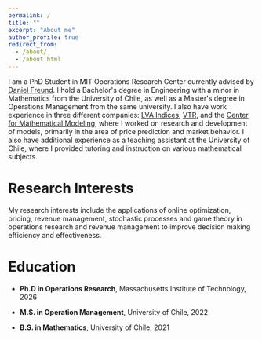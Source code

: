 ```yaml
---
permalink: /
title: ""
excerpt: "About me"
author_profile: true
redirect_from: 
  - /about/
  - /about.html
---
```

I am a PhD Student in MIT Operations Research Center currently advised by [Daniel Freund](https://mitsloan.mit.edu/faculty/directory/daniel-freund). I hold a Bachelor's degree in Engineering with a minor in Mathematics from the University of Chile, as well as a Master's degree in Operations Management from the same university. I also have work experience in three different companies: [LVA Indices](https://web.lvaindices.com/), [VTR](https://vtr.com/), and the [Center for Mathematical Modeling](https://www.cmm.uchile.cl/), where I worked on research and development of models, primarily in the area of price prediction and market behavior. I also have additional experience as a teaching assistant at the University of Chile, where I provided tutoring and instruction on various mathematical subjects.

Research Interests
======
My research interests include the applications of online optimization, pricing, revenue management, stochastic processes and game theory in operations research and revenue management to improve decision making efficiency and effectiveness.

Education
======
* **Ph.D in Operations Research**, Massachusetts Institute of Technology, 2026

* **M.S. in Operation Management**, University of Chile, 2022

* **B.S. in Mathematics**, University of Chile, 2021